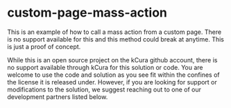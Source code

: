 # custom-page-mass-action

This is an example of how to call a mass action from a custom page.  There is no support available for this and this method could break at anytime.  This is just a proof of concept.

While this is an open source project on the kCura github account, there is no support available through kCura for this solution or code. You are welcome to use the code and solution as you see fit within the confines of the license it is released under. However, if you are looking for support or modifications to the solution, we suggest reaching out to one of our development partners listed below.

